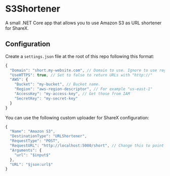 # S3Shortener

A small .NET Core app that allows you to use Amazon S3 as URL shortener for ShareX.

## Configuration

Create a `settings.json` file at the root of this repo following this format:

```javascript
{
  "Domain": "short.my-website.com", // Domain to use. Ignore to use regular S3 endpoint.
  "UseHTTPS": true, // Set to false to return URLs with "http://"
  "AWS": {
    "Bucket": "my-bucket", // Bucket name.
    "Region": "aws-region-descriptor", // For example "us-east-1"
    "AccessKey": "my-access-key", // Get those from IAM
    "SecretKey": "my-secret-key"
  }
}
```

You can use the following custom uploader for ShareX configuration:

```javascript
{
  "Name": "Amazon S3",
  "DestinationType": "URLShortener",
  "RequestType": "POST",
  "RequestURL": "http://localhost:5000/short", // Change this to point to your own instance
  "Arguments": {
    "url": "$input$"
  },
  "URL": "$json:url$"
}
```